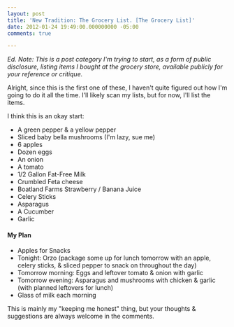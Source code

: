 ```yaml
---
layout: post
title: 'New Tradition: The Grocery List. [The Grocery List]'
date: 2012-01-24 19:49:00.000000000 -05:00
comments: true

---
```

*Ed. Note: This is a post category I'm trying to start, as a form of public disclosure, listing items I bought at the grocery store, available publicly for your reference or critique.*

Alright, since this is the first one of these, I haven't quite figured out how I'm going to do it all the time. I'll likely scan my lists, but for now, I'll list the items.

I think this is an okay start:

* A green pepper &amp; a yellow pepper
* Sliced baby bella mushrooms (I'm lazy, sue me)
* 6  apples 
* Dozen eggs
* An onion
* A tomato
* 1/2 Gallon Fat-Free Milk
* Crumbled Feta cheese
* Boatland Farms Strawberry / Banana Juice
* Celery Sticks
* Asparagus
* A Cucumber
* Garlic

#### My Plan
* Apples for Snacks
* Tonight: Orzo (package some up for lunch tomorrow with an apple, celery sticks, &amp; sliced pepper to snack on throughout the day)
* Tomorrow morning: Eggs and leftover tomato &amp; onion with garlic
* Tomorrow evening: Asparagus and mushrooms with chicken &amp; garlic (with planned leftovers for lunch)
* Glass of milk each morning

This is mainly my "keeping me honest" thing, but your thoughts &amp; suggestions are always welcome in the comments.
